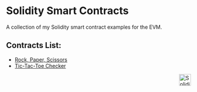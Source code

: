 # Solidity Smart Contracts

A collection of my Solidity smart contract examples for the EVM.

## Contracts List:

-   [Rock, Paper, Scissors](./contracts/rock-paper-scissors/README.md)
-   [Tic-Tac-Toe Checker](./contracts/tic-tac-toe/README.md)

<picture>
    <img src="https://www.svgrepo.com/show/374088/solidity.svg" width="32px" align="right" alt="Solidity Logo">
</picture>
